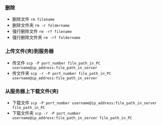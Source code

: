 ### 删除
* 删除文件 `rm filename`
* 删除文件夹 `rm -r foldername`
* 强行删除文件 `rm -rf filename`
* 强行删除文件夹 `rm -rf foldername`

### 上传文件(夹)到服务器
* 传文件 `scp -P port_number file_path_in_PC username@ip_address:file_path_in_server`
* 传文件夹 `scp -r -P port_number file_path_in_PC username@ip_address:file_path_in_server`

### 从服务器上下载文件(夹)
* 下载文件 `scp -P port_number username@ip_address:file_path_in_server file_path_in_PC`
* 下载文件夹 `scp -r -P port_number username@ip_address:file_path_in_server file_path_in_PC`
